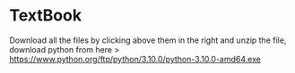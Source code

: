 # TextBook

Download all the files by clicking above them in the right and unzip the file, download python from here > https://www.python.org/ftp/python/3.10.0/python-3.10.0-amd64.exe

